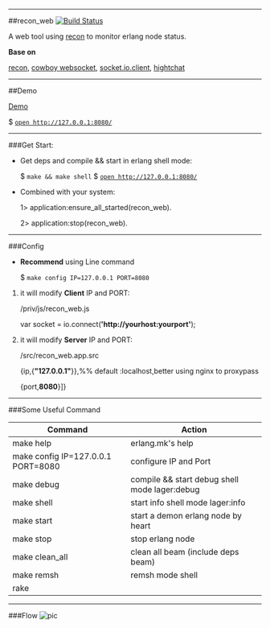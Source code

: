 
-----------------
##recon_web
[![Build Status](https://travis-ci.org/zhongwencool/recon_web.png)](https://travis-ci.org/zhongwencool/recon_web)

A web tool using [recon](https://github.com/ferd/recon) to monitor erlang node status. 


**Base on**

[recon](https://github.com/ferd/recon), [cowboy websocket](https://github.com/ninenines/cowboy), [socket.io.client](https://github.com/socketio/socket.io-client),   [hightchat](http://www.highcharts.com/) 

--------------------
##Demo


[Demo](http://23.88.59.186:8080/)
 
$ [`open http://127.0.0.1:8080/`](http://127.0.0.1:8080/)


------------------
###Get Start:

* Get deps and compile && start in erlang shell mode:

	$ `make && make shell`
	$ [`open http://127.0.0.1:8080/`](http://127.0.0.1:8080/)

* Combined with your system:

   1> application:ensure_all_started(recon_web).
   
   2> application:stop(recon_web).
	
----------
###Config

* **Recommend** using Line command 

    $ `make config IP=127.0.0.1 PORT=8080`
    
1. it will modify **Client** IP and PORT:

    /priv/js/recon_web.js

	var socket =  io.connect(**'http://yourhost:yourport'**);

2. it will modify **Server** IP and PORT:

    /src/recon_web.app.src

    {ip,{**"127.0.0.1"**}},%% default :localhost,better using nginx to proxypass

    {port,**8080**}]}
    
----------  

###Some Useful Command

| Command                            | Action | 
| ------------                       | ------------- 
| make help                          | erlang.mk's help
| make config IP=127.0.0.1 PORT=8080 | configure IP and Port  
| make debug                         | compile && start debug shell mode lager:debug
| make shell                         | start info shell mode lager:info
| make start                         | start a demon erlang node by heart
| make stop                          | stop erlang node
| make clean_all                     | clean all beam (include deps beam)
| make remsh                         | remsh mode shell
| rake                               | 

-------------------
###Flow
![pic](http://7xi3w8.com1.z0.glb.clouddn.com/recon_web_flow949_561.jpg)
